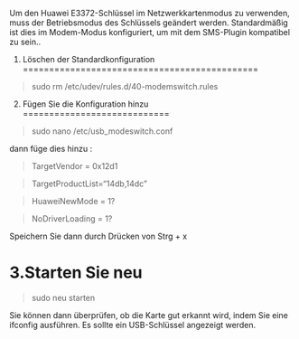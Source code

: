 Um den Huawei E3372-Schlüssel im Netzwerkkartenmodus zu verwenden, muss der Betriebsmodus des Schlüssels geändert werden.
Standardmäßig ist dies im Modem-Modus konfiguriert, um mit dem SMS-Plugin kompatibel zu sein..

1. Löschen der Standardkonfiguration 
=============================================

> sudo rm /etc/udev/rules.d/40-modemswitch.rules

2. Fügen Sie die Konfiguration hinzu 
============================

> sudo nano /etc/usb_modeswitch.conf

dann füge dies hinzu :

> TargetVendor = 0x12d1

> TargetProductList=“14db,14dc”

> HuaweiNewMode = 1?

> NoDriverLoading = 1?

Speichern Sie dann durch Drücken von Strg + x

3.Starten Sie neu 
=========

> sudo neu starten

Sie können dann überprüfen, ob die Karte gut erkannt wird, indem Sie eine ifconfig ausführen. Es sollte ein USB-Schlüssel angezeigt werden.


